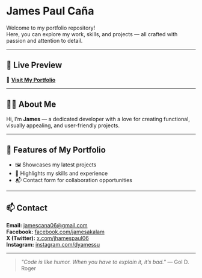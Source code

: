 # James Paul Caña

Welcome to my portfolio repository!  
Here, you can explore my work, skills, and projects — all crafted with passion and attention to detail.

---

## 📍 Live Preview
🔗 **[Visit My Portfolio](https://)**

---

## 🧑‍💻 About Me
Hi, I’m **James** — a dedicated developer with a love for creating functional, visually appealing, and user-friendly projects.

---

## 📂 Features of My Portfolio
- 🖼️ Showcases my latest projects
- 📜 Highlights my skills and experience
- 📬 Contact form for collaboration opportunities

---

## 📫 Contact
**Email:** jamescana06@gmail.com  
**Facebook:** [facebook.com/jamesakalam](https://www.facebook.com/jamesakalam)  
**X (Twitter):** [x.com/jhamespaul06](https://x.com/jhamespaul06)  
**Instagram:** [instagram.com/dyamessu](https://www.instagram.com/dyamessu) 

---

> _"Code is like humor. When you have to explain it, it’s bad."_ — Gol D. Roger
